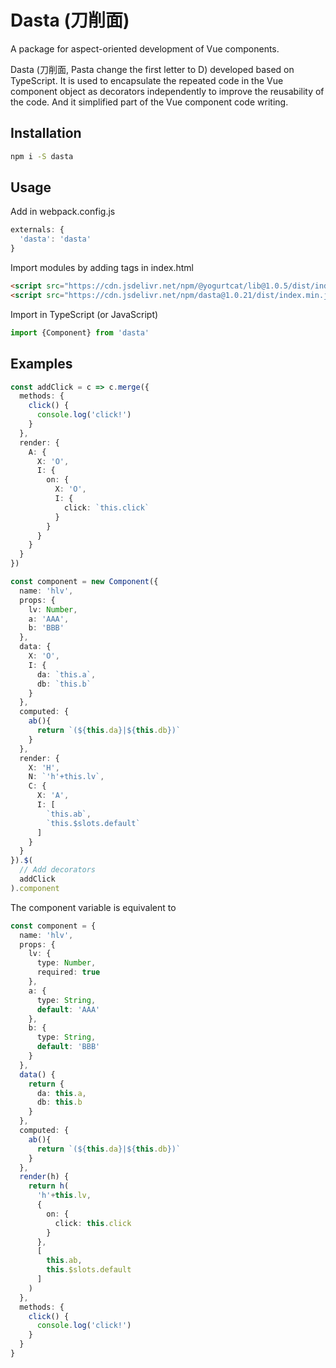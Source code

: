 # Dasta (刀削面)

A package for aspect-oriented development of Vue components.

Dasta (刀削面, Pasta change the first letter to D) developed based on TypeScript. It is used to encapsulate the repeated code in the Vue component object as decorators independently to improve the reusability of the code. And it simplified part of the Vue component code writing.

## Installation

```sh
npm i -S dasta
```

## Usage

Add in webpack.config.js

```JavaScript
externals: {
  'dasta': 'dasta'
}
```

Import modules by adding tags in index.html

```HTML
<script src="https://cdn.jsdelivr.net/npm/@yogurtcat/lib@1.0.5/dist/index.min.js"></script>
<script src="https://cdn.jsdelivr.net/npm/dasta@1.0.21/dist/index.min.js"></script>
```

Import in TypeScript (or JavaScript)

```TypeScript
import {Component} from 'dasta'
```

## Examples

```TypeScript
const addClick = c => c.merge({
  methods: {
    click() {
      console.log('click!')
    }
  },
  render: {
    A: {
      X: 'O',
      I: {
        on: {
          X: 'O',
          I: {
            click: `this.click`
          }
        }
      }
    }
  }
})

const component = new Component({
  name: 'hlv',
  props: {
    lv: Number,
    a: 'AAA',
    b: 'BBB'
  },
  data: {
    X: 'O',
    I: {
      da: `this.a`,
      db: `this.b`
    }
  },
  computed: {
    ab(){
      return `(${this.da}|${this.db})`
    }
  },
  render: {
    X: 'H',
    N: `'h'+this.lv`,
    C: {
      X: 'A',
      I: [
        `this.ab`,
        `this.$slots.default`
      ]
    }
  }
}).$(
  // Add decorators
  addClick
).component
```

The component variable is equivalent to

```TypeScript
const component = {
  name: 'hlv',
  props: {
    lv: {
      type: Number,
      required: true
    },
    a: {
      type: String,
      default: 'AAA'
    },
    b: {
      type: String,
      default: 'BBB'
    }
  },
  data() {
    return {
      da: this.a,
      db: this.b
    }
  },
  computed: {
    ab(){
      return `(${this.da}|${this.db})`
    }
  },
  render(h) {
    return h(
      'h'+this.lv,
      {
        on: {
          click: this.click
        }
      },
      [
        this.ab,
        this.$slots.default
      ]
    )
  },
  methods: {
    click() {
      console.log('click!')
    }
  }
}
```
